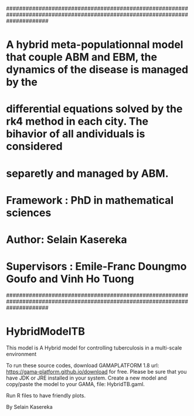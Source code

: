 #############################################################################################################################
# A hybrid meta-populationnal model that couple ABM and EBM, the dynamics of the disease is managed by the                  #
# differential   equations solved by the rk4 method in each city. The bihavior of all andividuals is considered             #
# separetly and managed by ABM.                                                                                             #
# Framework : PhD in mathematical sciences                                                                                  #
# Author: Selain Kasereka                                                                                                   #
# Supervisors : Emile-Franc Doungmo Goufo and Vinh Ho Tuong                                                                 #
#############################################################################################################################

# HybridModelTB

This model is A Hybrid model for controlling tuberculosis in a multi-scale environment 

To run these source codes, download GAMAPLATFORM 1.8 url: https://gama-platform.github.io/download for free. Please be sure that you have JDK or JRE installed in your system. Create a new model and copy/paste the model to your GAMA, file: HybridTB.gaml. 

Run R files to have friendly plots.

By Selain Kasereka
